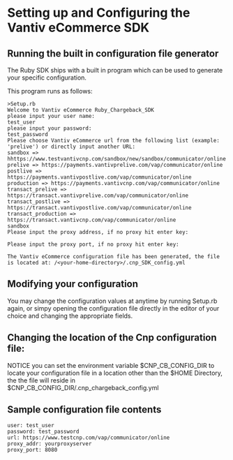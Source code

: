 Setting up and Configuring the Vantiv eCommerce SDK
=========================================

Running the built in configuration file generator
-------------------------------------------------
The Ruby SDK ships with a built in program which can be used to generate your specific configuration.

This program runs as follows:
   
```
>Setup.rb 
Welcome to Vantiv eCommerce Ruby_Chargeback_SDK
please input your user name:
test_user
please input your password:
test_password
Please choose Vantiv eCommerce url from the following list (example: 'prelive') or directly input another URL:
sandbox => hhttps://www.testvantivcnp.com/sandbox/new/sandbox/communicator/online
prelive => https://payments.vantivprelive.com/vap/communicator/online
postlive => https://payments.vantivpostlive.com/vap/communicator/online
production => https://payments.vantivcnp.com/vap/communicator/online
transact_prelive => https://transact.vantivprelive.com/vap/communicator/online
transact_postlive => https://transact.vantivpostlive.com/vap/communicator/online
transact_production => https://transact.vantivcnp.com/vap/communicator/online
sandbox
Please input the proxy address, if no proxy hit enter key: 

Please input the proxy port, if no proxy hit enter key: 

The Vantiv eCommerce configuration file has been generated, the file is located at: /<your-home-directory>/.cnp_SDK_config.yml 
```

Modifying your configuration
----------------------------
You may change the configuration values at anytime by running Setup.rb again, or simpy opening the configuration file directly in the editor of your choice and changing the appropriate fields. 

Changing the location of the Cnp configuration file:
------------------------------------------------------
NOTICE you can set the environment variable $CNP_CB_CONFIG_DIR to locate your configuration file in a location other than the $HOME Directory, the the file will reside in $CNP_CB_CONFIG_DIR/.cnp_chargeback_config.yml  

Sample configuration file contents
----------------------------------
```
user: test_user
password: test_password
url: https://www.testcnp.com/vap/communicator/online
proxy_addr: yourproxyserver
proxy_port: 8080
```